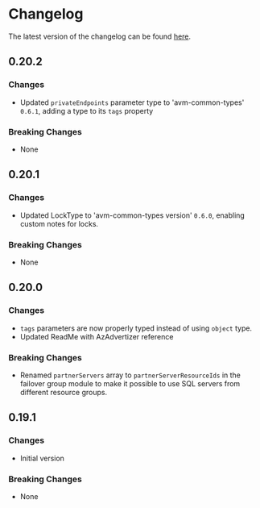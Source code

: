 # Changelog

The latest version of the changelog can be found [here](https://github.com/Azure/bicep-registry-modules/blob/main/avm/res/sql/server/CHANGELOG.md).

## 0.20.2

### Changes

- Updated `privateEndpoints` parameter type to 'avm-common-types' `0.6.1`, adding a type to its `tags` property

### Breaking Changes

- None

## 0.20.1

### Changes

- Updated LockType to 'avm-common-types version' `0.6.0`, enabling custom notes for locks.

### Breaking Changes

- None

## 0.20.0

### Changes

- `tags` parameters are now properly typed instead of using `object` type.
- Updated ReadMe with AzAdvertizer reference

### Breaking Changes

- Renamed `partnerServers` array to `partnerServerResourceIds` in the failover group module to make it possible to use SQL servers from different resource groups.

## 0.19.1

### Changes

- Initial version

### Breaking Changes

- None
